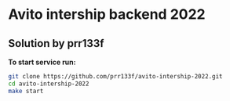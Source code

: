 # Avito intership backend 2022
## Solution by prr133f

**To start service run:**
```sh
git clone https://github.com/prr133f/avito-intership-2022.git
cd avito-intership-2022
make start
```